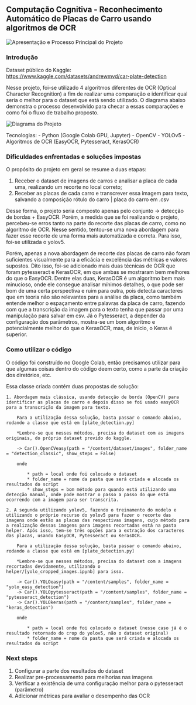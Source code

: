 ## Computação Cognitiva - Reconhecimento Automático de Placas de Carro usando algoritmos de OCR
![Apresentação e Processo Principal do Projeto](https://i.imgur.com/8KRkaL3.png)

### Introdução
Dataset público do Kaggle: https://www.kaggle.com/datasets/andrewmvd/car-plate-detection

Nesse projeto, foi-se utilizado 4 algoritmos diferentes de OCR (Optical Character Recognition) a fim de realizar uma comparação e identificar qual seria o melhor para o dataset que está sendo utilizado. O diagrama abaixo demonstra o processo desenvolvido para checar a essas comparações e como foi o fluxo de trabalho proposto.

![Diagrama do Projeto](https://i.imgur.com/sZLTmUC.png)

Tecnologias: 
    - Python (Google Colab GPU, Jupyter)
    - OpenCV
    - YOLOv5
    - Algoritmos de OCR (EasyOCR, Pytesseract, KerasOCR)


### Dificuldades enfrentadas e soluções impostas
O propósito do projeto em geral se resume a duas etapas:
1. Receber o dataset de imagens de carros e analisar a placa de cada uma, realizando um recorte no local correto;
2. Receber as placas de cada carro e transcrever essa imagem para texto, salvando a composição rótulo do carro | placa do carro em .csv

Desse forma, o projeto seria composto apenas pelo conjunto -> detecção de bordas + EasyOCR. Porém, a medida que se foi realizando o projeto, percebeu-se erros tanto na parte do recorte das placas de carro, como no algoritmo de OCR. Nesse sentido, tentou-se uma nova abordagem para fazer esse recorte de uma forma mais automatizada e correta. Para isso, foi-se utilizada o yolov5.

Porém, apenas a nova abordagem de recorte das placas de carro não foram suficientes visualmente para a eficácia e excelência das métricas e valores supostos. Dito isso, foi-se adicionado mais duas técnicas de OCR que foram pytesseract e KerasOCR, em que ambas se mostraram bem melhores do que o EasyOCR. Dentre elas duas, KerasOCR é um algoritmo bem mais minucioso, onde ele consegue analisar mínimos detalhes, o que pode ser bom de uma certa perspectiva e ruim para outra, pois detecta caracteres que em teoria não são relevantes para a análise da placa, como também entende melhor o espaçamento entre palavras da placa de carro, fazendo com que a transcrição da imagem para o texto tenha que passar por uma manipulação para salvar em csv. Já o Pytesseract, a depender da configuração dos parâmetros, mostra-se um bom algoritmo e potencialmente melhor do que o KerasOCR, mas, de início, o Keras é superior.

### Como utilizar o código

O código foi construído no Google Colab, então precisamos utilizar para que algumas coisas dentro do código deem certo, como a parte da criação dos diretórios, etc.

Essa classe criada contém duas propostas de solução:

    1. Abordagem mais clássica, usando detecção de borda (OpenCV) para identificar as placas de carro e depois disso se foi usado easyOCR para a transcrição da imagem para texto.

        Para a utilização dessa solução, basta passar o comando abaixo, rodando a classe que está em [plate_detection.py]

        *Lembre-se que nesses métodos, precisa do dataset com as imagens originais, do próprio dataset provido do kaggle.

        -> Car().OpenCVeasy(path = "/content/dataset/images", folder_name = "detection_classic", show_steps = False)

        onde 

            * path = local onde foi colocado o dataset
            * folder_name = nome da pasta que será criada e alocada os resultados do script
            * show_steps = bom método para quando está utilizando uma detecção manual, onde pode mostrar o passo a passo do que está ocorrendo com a imagem para ser transcrita.

    2. A segunda utilizando yolov5, fazendo o treinamento do modelo e utilizando o próprio recurso do yolov5 para fazer o recorte das imagens onde estão as placas das respectivas imagens, cujo método para a realização dessas imagens para imagens recortadas está na pasta helper. Após isso, tem-se três opções para a extração dos caracteres das placas, usando EasyOCR, Pytesseract ou KerasOCR.

        Para a utilização dessa solução, basta passar o comando abaixo, rodando a classe que está em [plate_detection.py]

        *Lembre-se que nesses métodos, precisa do dataset com a imagens recortadas devidamente, utilizando o helper/[yolo_cropped_images.ipynb] para isso.

        -> Car().YOLOeasy(path = "/content/samples", folder_name = "yolo_easy_detection")
        -> Car().YOLOpytesseract(path = "/content/samples", folder_name = "pytesseract_detection")  
        -> Car().YOLOkeras(path = "/content/samples", folder_name = "keras_detection") 

        onde 

            * path = local onde foi colocado o dataset (nesse caso já é o resultado retornado do crop do yolov5, não o dataset original)
            * folder_name = nome da pasta que será criada e alocada os resultados do script

### Next steps

1. Configurar a parte dos resultados do dataset
2. Realizar pre-processamento para melhorias nas imagens
3. Verificar a existência de uma configuração melhor para o pytesseract (parâmetro)
4. Adicionar métricas para avaliar o desempenho das OCR









